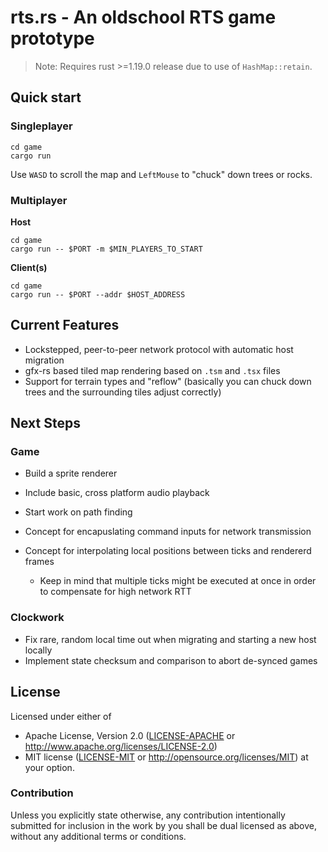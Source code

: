 # rts.rs - An oldschool RTS game prototype

> Note: Requires rust >=1.19.0 release due to use of `HashMap::retain`.

## Quick start

### Singleplayer

```
cd game
cargo run 
```

Use `WASD` to scroll the map and `LeftMouse` to "chuck" down trees or rocks.

### Multiplayer

__Host__

```
cd game
cargo run -- $PORT -m $MIN_PLAYERS_TO_START
```

__Client(s)__

```
cd game
cargo run -- $PORT --addr $HOST_ADDRESS
```

## Current Features

- Lockstepped, peer-to-peer network protocol with automatic host migration
- gfx-rs based tiled map rendering based on `.tsm` and `.tsx` files
- Support for terrain types and "reflow" (basically you can chuck down trees and the surrounding tiles adjust correctly)


## Next Steps

### Game 

- Build a sprite renderer
- Include basic, cross platform audio playback
- Start work on path finding
- Concept for encapuslating command inputs for network transmission
- Concept for interpolating local positions between ticks and rendererd frames

    - Keep in mind that multiple ticks might be executed at once in order to compensate for high network RTT

### Clockwork

- Fix rare, random local time out when migrating and starting a new host locally
- Implement state checksum and comparison to abort de-synced games


## License

Licensed under either of
 * Apache License, Version 2.0 ([LICENSE-APACHE](LICENSE-APACHE) or http://www.apache.org/licenses/LICENSE-2.0)
 * MIT license ([LICENSE-MIT](LICENSE-MIT) or http://opensource.org/licenses/MIT)
at your option.


### Contribution

Unless you explicitly state otherwise, any contribution intentionally submitted
for inclusion in the work by you shall be dual licensed as above, without any
additional terms or conditions.

